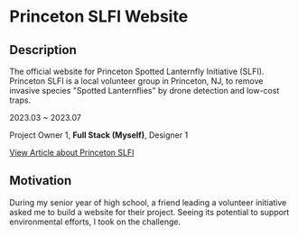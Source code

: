 # Princeton SLFI Website

## Description
The official website for Princeton Spotted Lanternfly Initiative (SLFI). Princeton SLFI is a local volunteer group in Princeton, NJ, to remove invasive species "Spotted Lanternflies" by drone detection and low-cost traps.


2023.03 ~ 2023.07

Project Owner 1, **Full Stack (Myself)**, Designer 1


[View Article about Princeton SLFI](https://princetonperspectives.com/theyre-quieter-and-prettier-than-cicadas-but-spotted-lanternflies-are-a-nuisance/)

## Motivation
During my senior year of high school, a friend leading a volunteer initiative asked me to build a website for their project. Seeing its potential to support environmental efforts, I took on the challenge. 
